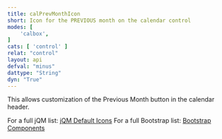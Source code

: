 ```yaml
---
title: calPrevMonthIcon
short: Icon for the PREVIOUS month on the calendar control
modes: [
	'calbox',
]
cats: [ 'control' ]
relat: "control"
layout: api
defval: "minus"
dattype: "String"
dyn: "True"
---
```


This allows customization of the Previous Month button in the calendar header.

For a full jQM list: [jQM Default Icons](http://api.jquerymobile.com/icons/)
For a full Bootstrap list: [Bootstrap Components](http://getbootstrap.com/components/#glyphicons)
